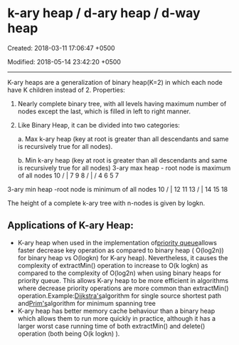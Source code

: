 # k-ary heap / d-ary heap / d-way heap

Created: 2018-03-11 17:06:47 +0500

Modified: 2018-05-14 23:42:20 +0500

---

K-ary heaps are a generalization of binary heap(K=2) in which each node have K children instead of 2.
Properties:

1.  Nearly complete binary tree, with all levels having maximum number of nodes except the last, which is filled in left to right manner.

2.  Like Binary Heap, it can be divided into two categories:

    a.  Max k-ary heap (key at root is greater than all descendants and same is recursively true for all nodes).

    b.  Min k-ary heap (key at root is greater than all descendants and same is recursively true for all nodes)
3-ary max heap - root node is maximum
of all nodes
10
/ | 
7 9 8
/ |  /
4 6 5 7

3-ary min heap -root node is minimum
of all nodes
10
/ | 
12 11 13
/ | 
14 15 18

The height of a complete k-ary tree with n-nodes is given by logkn.

## Applications of K-ary Heap:
-   K-ary heap when used in the implementation of[priority queue](http://geeksquiz.com/priority-queue-set-1-introduction/)allows faster decrease key operation as compared to binary heap ( O(log2n)) for binary heap vs O(logkn) for K-ary heap). Nevertheless, it causes the complexity of extractMin() operation to increase to O(k logkn) as compared to the complexity of O(log2n) when using binary heaps for priority queue. This allows K-ary heap to be more efficient in algorithms where decrease priority operations are more common than extractMin() operation.Example:[Dijkstra's](https://www.geeksforgeeks.org/greedy-algorithms-set-6-dijkstras-shortest-path-algorithm/)algorithm for single source shortest path and[Prim's](https://www.geeksforgeeks.org/greedy-algorithms-set-5-prims-minimum-spanning-tree-mst-2/)algorithm for minimum spanning tree
-   K-ary heap has better memory cache behaviour than a binary heap which allows them to run more quickly in practice, although it has a larger worst case running time of both extractMin() and delete() operation (both being O(k logkn) ).